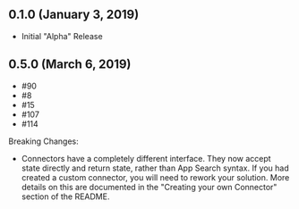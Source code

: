## 0.1.0 (January 3, 2019)

- Initial "Alpha" Release

## 0.5.0 (March 6, 2019)

- #90
- #8
- #15
- #107
- #114

Breaking Changes:

- Connectors have a completely different interface. They now accept state
  directly and return state, rather than App Search syntax. If you had
  created a custom connector, you will need to rework your solution. More details
  on this are documented in the "Creating your own Connector" section of
  the README.
